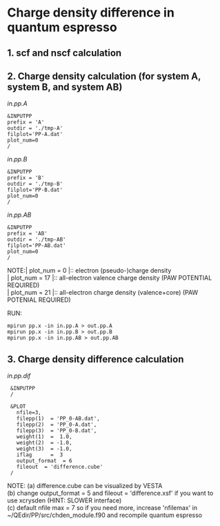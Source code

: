 # Charge density difference in quantum espresso

## 1. scf and nscf calculation

## 2. Charge density calculation (for system A, system B, and system AB)

*in.pp.A*
```
&INPUTPP
prefix = 'A'
outdir = './tmp-A'
filplot='PP-A.dat'
plot_num=0
/
```

*in.pp.B*
```
&INPUTPP
prefix = 'B'
outdir = './tmp-B'
filplot='PP-B.dat'
plot_num=0
/
```

*in.pp.AB*
```
&INPUTPP
prefix = 'AB'
outdir = './tmp-AB'
filplot='PP-AB.dat'
plot_num=0
/
```

NOTE:| plot_num = 0  |:: electron (pseudo-)charge density  
     | plot_num = 17 |:: all-electron valence charge density (PAW POTENTIAL REQUIRED)  
     | plot_num = 21 |:: all-electron charge density (valence+core) (PAW POTENIAL REQUIRED)


RUN: 

```
mpirun pp.x -in in.pp.A > out.pp.A
mpirun pp.x -in in.pp.B > out.pp.B
mpirun pp.x -in in.pp.AB > out.pp.AB
```
## 3. Charge density difference calculation


*in.pp.dif*
```
 &INPUTPP
 /

 &PLOT
   nfile=3,
   filepp(1)  = 'PP_0-AB.dat',
   filepp(2)  = 'PP_0-A.dat',
   filepp(3)  = 'PP_0-B.dat',
   weight(1)  =  1.0,
   weight(2)  = -1.0,
   weight(3)  = -1.0,
   iflag      =  3
   output_format  = 6
   fileout  = 'difference.cube'
 /
```

NOTE:   (a) difference.cube can be visualized by VESTA  
        (b) change output_format = 5 and fileout = 'difference.xsf' if you want to use xcrysden (HINT: SLOWER interface)  
        (c) default nfile max = 7 so if you need more, increase 'nfilemax' in ~/QEdir/PP/src/chden_module.f90 and recompile quantum espresso
